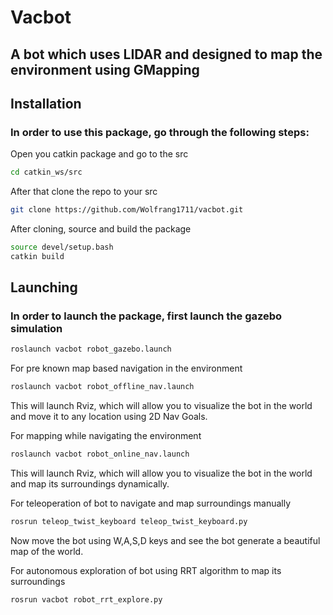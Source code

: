 # Vacbot
## A bot which uses LIDAR and designed to map the environment using GMapping

## Installation
### In order to use this package, go through the following steps:

Open you catkin package and go to the src
```bash
cd catkin_ws/src
```
After that clone the repo to your src
```bash
git clone https://github.com/Wolfrang1711/vacbot.git
```
After cloning, source and build the package
```bash
source devel/setup.bash
catkin build
```
## Launching
### In order to launch the package, first launch the gazebo simulation
```bash
roslaunch vacbot robot_gazebo.launch
```
For pre known map based navigation in the environment
```bash
roslaunch vacbot robot_offline_nav.launch
```
This will launch Rviz, which will allow you to visualize the bot in the world and move it to any location using 2D Nav Goals.

For mapping while navigating the environment
```bash
roslaunch vacbot robot_online_nav.launch
```
This will launch Rviz, which will allow you to visualize the bot in the world and map its surroundings dynamically.

For teleoperation of bot to navigate and map surroundings manually
```bash
rosrun teleop_twist_keyboard teleop_twist_keyboard.py
```
Now move the bot using  W,A,S,D keys and see the bot generate a beautiful map of the world.

For autonomous exploration of bot using RRT algorithm to map its surroundings
```bash
rosrun vacbot robot_rrt_explore.py
```
